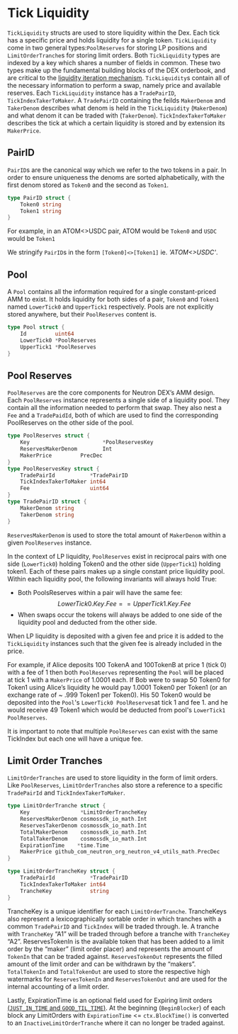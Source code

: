 # Tick Liquidity

`TickLiquidity` structs are used to store liquidity within the Dex. Each tick has a specific price and holds liquidity for a single token. `TickLiquidity` come in two general types:`PoolReserves` for storing LP positions and `LimitOrderTranche`s for storing limit orders. Both `TickLiquidity` types are indexed by a key which shares a number of fields in common. These two types make up the fundamental building blocks of the DEX orderbook, and are critical to the [liquidity iteration mechanism](docs/neutron/modules/dex/overview/concepts/liquidity-iteration.md). `TickLiquidity`s contain all of the necessary information to perform a swap, namely price and available reserves. Each `TickLiquidity` instance has a `TradePairID`, `TickIndexTakerToMaker`. A `TradePairID` containing the feilds `MakerDenom` and `TakerDenom` describes what denom is held in the `TickLiquidity` (`MakerDenom`) and what denom it can be traded with (`TakerDenom`). `TickIndexTakerToMaker` describes the tick at which a certain liquidity is stored and by extension its `MakerPrice`.

## PairID

`PairID`s are the canonical way which we refer to the two tokens in a pair. In order to ensure uniqueness the denoms are sorted alphabetically, with the first denom stored as `Token0` and the second as `Token1`.

```go
type PairID struct {
    Token0 string
    Token1 string
}
```

For example, in an ATOM<\>USDC pair, ATOM would be `Token0` and `USDC` would be `Token1`

We stringify `PairID`s in the form `[Token0]<>[Token1]` ie. _'ATOM<\>USDC'_.


## Pool
A `Pool` contains all the information required for a single constant-priced AMM to exist. It holds liquidity for both sides of a pair, `Token0` and `Token1` named `LowerTick0` and `UpperTick1` respectively. Pools are not explicitly stored anywhere, but their `PoolReserves` content is.
```go
type Pool struct {
    Id         uint64
    LowerTick0 *PoolReserves
    UpperTick1 *PoolReserves
}
```

## Pool Reserves

`PoolReserves` are the core components for Neutron DEX’s AMM design. Each `PoolReserves` instance represents a single side of a liquidity pool. They contain all the information needed to perform that swap.  They also nest a `Fee` and a `TradePaidId`, both of which are used to find the corresponding PoolReserves on the other side of the pool.

```go
type PoolReserves struct {
    Key                       *PoolReservesKey
    ReservesMakerDenom        Int
    MakerPrice         PrecDec
}
type PoolReservesKey struct {
    TradePairId           *TradePairID
    TickIndexTakerToMaker int64
    Fee                   uint64
}
type TradePairID struct {
    MakerDenom string
    TakerDenom string
}
```

`ReservesMakerDenom` is used to store the total amount of `MakerDenom` within a given `PoolReserves` instance.

In the context of LP liquidity, `PoolReserves` exist in reciprocal pairs with one side (`LowerTick0`) holding Token0 and the other side (`UpperTick1`) holding token1. Each of these pairs makes up a single constant price liquidity pool. Within each liquidity pool, the following invariants will always hold True:

* Both PoolsReserves within a pair will have the same fee: $$LowerTick0.Key.Fee == UpperTick1.Key.Fee$$
* When swaps occur the tokens will always be added to one side of the liquidity pool and deducted from the other side.

When LP liquidity is deposited with a given fee and price it is added to the `TickLiquidity` instances such that the given fee is already included in the price.

For example, if Alice deposits 100 TokenA and 100TokenB at price 1 (tick 0) with a fee of 1 then both `PoolReserves` representing the `Pool` will be placed at tick 1 with a `MakerPrice` of 1.0001 each. If Bob were to swap 50 Token0 for Token1 using Alice’s liquidity he would pay 1.0001 Token0 per Token1 (or an exchange rate of \~ .999 Token1 per Token0). His 50 Token0 would be deposited into the `Pool`'s `LowerTick0 PoolReserves`at tick 1 and fee 1. and he would receive 49 Token1 which would be deducted from  pool's `LowerTick1` `PoolReserves`.


It is important to note that multiple `PoolReserves` can exist with the same TickIndex but each one will have a unique fee.

## Limit Order Tranches

`LimitOrderTranches` are used to store liquidity in the form of limit orders. Like `PoolReserves`, `LimitOrderTranches` also store a reference to a specific `TradePairId` and `TickIndexTakerToMaker`.

```go
type LimitOrderTranche struct {
    Key                *LimitOrderTrancheKey
    ReservesMakerDenom cosmossdk_io_math.Int
    ReservesTakerDenom cosmossdk_io_math.Int
    TotalMakerDenom    cosmossdk_io_math.Int
    TotalTakerDenom    cosmossdk_io_math.Int
    ExpirationTime    *time.Time
    MakerPrice github_com_neutron_org_neutron_v4_utils_math.PrecDec
}
```

```go
type LimitOrderTrancheKey struct {
    TradePairId           *TradePairID
    TickIndexTakerToMaker int64
    TrancheKey            string
}
```

TrancheKey is a unique identifier for each `LimitOrderTranche`. TrancheKeys also represent a lexicographically sortable order in which tranches with a common `TradePairID` and `TickIndex` will be traded through. Ie. A tranche with `TrancheKey` “A1” will be traded through before a tranche with `TrancheKey` “A2”. ReservesTokenIn is the available token that has been added to a limit order by the “maker” (limit order placer) and represents the amount of `TokenIn` that can be traded against. `ReservesTokenOut` represents the filled amount of the limit order and can be withdrawn by the “makers”. `TotalTokenIn` and `TotalTokenOut` are used to store the respective high watermarks for `ReservesTokenIn` and `ReservesTokenOut` and are used for the internal accounting of a limit order.

Lastly, ExpirationTime is an optional field used for Expiring limit orders [(`JUST_IN_TIME` and `GOOD_TIL_TIME`)](docs/neutron/modules/dex/messages.md#order-types). At the beginning (`BeginBlocker`) of each block any LimitOrders with `ExpirationTime` <= `ctx.BlockTime()` is converted to an `InactiveLimitOrderTranche` where it can no longer be traded against.
